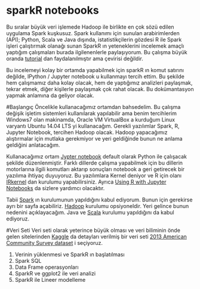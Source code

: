 # sparkR notebooks
Bu sıralar büyük veri işlemede Hadoop ile birlikte en çok sözü edilen uygulama Spark kuşkusuz. Spark kullanımı için sunulan arabirimlerden (API); Python, Scala ve Java dışında, istatistikçilerin gözdesi R ile Spark işleri çalıştırmak olanağı sunan SparkR ın yeteneklerini incelemek amaçlı yaptığım çalışmaları burada ilgilenenlerle paylaşıyorum. Bu çalışma büyük oranda [tutorial](https://github.com/jadianes/spark-r-notebooks) dan faydalanılmıştır ama çevirisi değildir.

Bu incelemeyi kolay bir ortamda yapabilmek için sparkR ın komut satırını değilde, IPython / Jupyter notebook u kullanmayı tercih ettim. Bu şekilde hem çalışmamız daha kolay olacak, hem de yaptığımız analizleri paylaşmak, tekrar etmek, diğer kişilerle paylaşmak çok rahat olacak. Bu dokümantasyon yapmak anlamına da geliyor olacak.

#Başlangıç
Öncelikle kullanacağımız ortamdan bahsedelim. Bu çalışma değişik işletim sistemleri kullanılarak yapılabilir ama benim tercihlerim Windows7 olan makinamda, Oracle VM VirtualBox a kurduğum Linux varyantı Ubuntu 14.04 LTS yi kullanacağım.
Gerekli yazılımlar Spark, R, Jupyter Notebook, tercihen Hadoop olacak. Hadoop yapacağımız alıştırmalar için mutlaka gerekmiyor ve yeri geldiğinde bunun ne anlama geldiğini anlatacağım.

Kullanacağımız ortam [Jypter notebook](http://jupyter.org/) default olarak Python ile çalışacak şekilde düzenlenmiştir. Farklı dillerde çalışma yapabilmek için bu dillerin motorlarına ilgili komutları aktarıp sonuçları notebook a geri getirecek bir yazılıma ihtiyaç duyuyoruz. Bu yazılımlara Kernel deniyor ve R için olanı [IRkernel](http://irkernel.github.io/installation/) dan kurulumu yapabilirsiniz. Ayrıca [Using R with Jupyter Notebooks](http://blog.revolutionanalytics.com/2015/09/using-r-with-jupyter-notebooks.html) da sizlere yardımcı olacaktır.

Tabii [Spark](https://spark.apache.org/docs/latest/index.html) ın kurulumunun yapıldığını kabul ediyorum. Bunun için gerekirse ayrı bir sayfa açabiliriz. [Hadoop](http://hadoop.apache.org/releases.html) kurulumu opsiyoneldir. Yeri gelince bunun nedenini açıklayacağım. Java ve [Scala](http://www.scala-lang.org/) kurulumu yapıldığını da kabul ediyoruz.

#Veri Seti
Veri seti olarak yeterince büyük olması ve veri biliminin önde gelen sitelerinden [Kaggle](https://www.kaggle.com/) da detayları verilmiş bir veri seti [2013 American Community Survey dataset](https://www.kaggle.com/census/2013-american-community-survey) i seçiyoruz.

1. Verinin yüklenmesi ve SparkR ın başlatılması
2. Spark SQL
3. Data Frame operasyonları
4. SparkR ve ggplot2 ile veri analizi
5. SparkR ile Lineer modelleme
 
